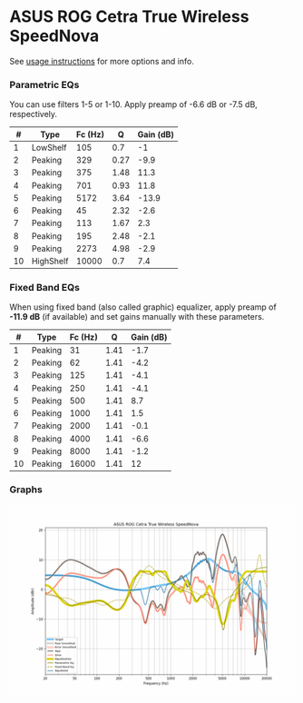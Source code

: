 # ASUS ROG Cetra True Wireless SpeedNova
See [usage instructions](https://github.com/jaakkopasanen/AutoEq#usage) for more options and info.

### Parametric EQs
You can use filters 1-5 or 1-10. Apply preamp of -6.6 dB or -7.5 dB, respectively.

|   # | Type      |   Fc (Hz) |    Q |   Gain (dB) |
|-----|-----------|-----------|------|-------------|
|   1 | LowShelf  |       105 | 0.7  |        -1   |
|   2 | Peaking   |       329 | 0.27 |        -9.9 |
|   3 | Peaking   |       375 | 1.48 |        11.3 |
|   4 | Peaking   |       701 | 0.93 |        11.8 |
|   5 | Peaking   |      5172 | 3.64 |       -13.9 |
|   6 | Peaking   |        45 | 2.32 |        -2.6 |
|   7 | Peaking   |       113 | 1.67 |         2.3 |
|   8 | Peaking   |       195 | 2.48 |        -2.1 |
|   9 | Peaking   |      2273 | 4.98 |        -2.9 |
|  10 | HighShelf |     10000 | 0.7  |         7.4 |

### Fixed Band EQs
When using fixed band (also called graphic) equalizer, apply preamp of **-11.9 dB** (if available) and set gains manually with these parameters.

|   # | Type    |   Fc (Hz) |    Q |   Gain (dB) |
|-----|---------|-----------|------|-------------|
|   1 | Peaking |        31 | 1.41 |        -1.7 |
|   2 | Peaking |        62 | 1.41 |        -4.2 |
|   3 | Peaking |       125 | 1.41 |        -4.1 |
|   4 | Peaking |       250 | 1.41 |        -4.1 |
|   5 | Peaking |       500 | 1.41 |         8.7 |
|   6 | Peaking |      1000 | 1.41 |         1.5 |
|   7 | Peaking |      2000 | 1.41 |        -0.1 |
|   8 | Peaking |      4000 | 1.41 |        -6.6 |
|   9 | Peaking |      8000 | 1.41 |        -1.2 |
|  10 | Peaking |     16000 | 1.41 |        12   |

### Graphs
![](./ASUS%20ROG%20Cetra%20True%20Wireless%20SpeedNova.png)
